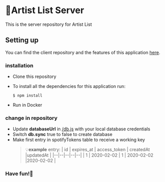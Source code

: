 # 🎸Artist List Server

This is the server repository for Artist List

## Setting up

You can find the client repository and the features of this application [here](https://github.com/SimonevandenHam/ArtistList-client).

### installation

- Clone this repository
- To install all the dependencies for this application run:


      $ npm install

- Run in Docker

### change in repository

- Update **databaseUrl** in [/db.js](https://github.com/SimonevandenHam/ArtistList-server/blob/master/db.js) with your local database credentials
- Switch **db.sync** true to false to create database
- Make first entry in spotifyTokens table to receive a working key
  > 💡**example** entry:
  > | id | expires_at | access_token | createdAt |updatedAt |
  > |--|--|--|--|--|
  > | 1 | 2020-02-02 | 1 | 2020-02-02 |2020-02-02 |

### Have fun!🤩
